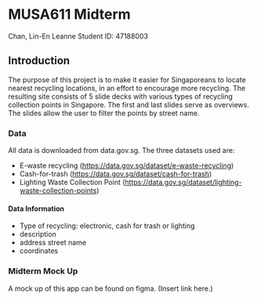 # MUSA611 Midterm
Chan, Lin-En Leanne
Student ID: 47188003

## Introduction

The purpose of this project is to make it easier for Singaporeans to locate nearest recycling locations, in an effort to encourage more recycling. The resulting site consists of 5 slide decks with various types of recycling collection points in Singapore. The first and last slides serve as overviews. The slides allow the user to filter the points by street name. 


### Data

All data is downloaded from data.gov.sg.
The three datasets used are: 
- E-waste recycling (https://data.gov.sg/dataset/e-waste-recycling) 
- Cash-for-trash (https://data.gov.sg/dataset/cash-for-trash)
- Lighting Waste Collection Point (https://data.gov.sg/dataset/lighting-waste-collection-points)


#### Data Information 
- Type of recycling: electronic, cash for trash or lighting
- description 
- address street name 
- coordinates


### Midterm Mock Up

A mock up of this app can be found on figma. (Insert link here.)
